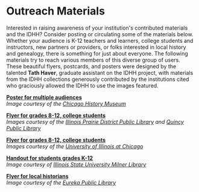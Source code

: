 # Outreach Materials

Interested in raising awareness of your institution's contributed materials and the IDHH? Consider posting or circulating some of the materials below. Whether your audience is K-12 teachers and learners, college students and instructors, new partners or providers, or folks interested in local history and genealogy, there is something for just about everyone. The following materials try to reach various members of this diverse group of users. These beautiful flyers, postcards, and posters were designed by the talented **Tath Haver**, graduate assistant on the IDHH project, with materials from the IDHH collections generously contributed by the institutions cited who graciously allowed the IDHH to use the images featured.

[**Poster for multiple audiences**](https://uofi.box.com/s/xqkumvj6hdsnwxlw5e856jmn0b7cows5)  
_Image courtesy of the [Chicago History Museum](/search?provider=%22Chicago%20History%20Museum%22)_

[**Flyer for grades 8-12, college students**](https://uofi.box.com/s/353hjw3u8s3a0l87ve0wnbe06dospsh9)  
_Images courtesy of the [Illinois Prairie District Public Library](/search?provider=%22Illinois%20Prairie%20District%20Public%20Library%22) and [Quincy Public Library](/search?provider=%22Quincy%20Public%20Library%22)_

[**Flyer for grades 8-12, college students**](https://uofi.box.com/s/6vdp8p8c7m823xc9czkyyjiwaw0ee6sb)  
_Images courtesy of the [University of Illinois at Chicago](/search?provider=%22University%20of%20Illinois%20at%20Chicago%22)_

[**Handout for students grades K-12**](https://uofi.box.com/s/csulciel1k00trytboyduf0470ojejwm)  
_Image courtesy of [Illinois State University Milner Library](/search?provider=%22Illinois%20State%20University%22)_

[**Flyer for local historians**](https://uofi.box.com/s/pw0pnhwj9ugu3racc65ifp039eepo77g)  
_Image courtesy of the [Eureka Public Library](/search?provider=%22Eureka%20Public%20Library%20District,%20Eureka%20Illinois%22)_
